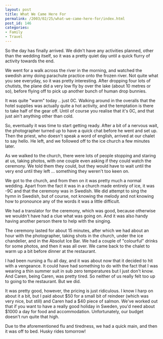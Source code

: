 ```yaml
---
layout: post
title: What We Came Here For
permalink: /2003/02/25/what-we-came-here-for/index.html
post_id: 146
categories: 
- Family
- Travel
---
```


 So the day has finally arrived. We didn't have any activities planned, other than the wedding itself, so it was a pretty quiet day until a quick flurry of activity towards the end.

We went for a walk across the river in the morning, and watched the swedish army doing parachute practice onto the frozen river. Not quite what you see everyday, so it was pretty interesting. After dropping four lots of chutists, the plane did a very low fly by over the lake (about 10 metres or so), before flying off to pick up another bunch of human drop bunnies.

It was quite "warm" today .. just 0C. Walking around in the overalls that the hotel supplies was actually quite a hot activity, and the temptation is there to take half of the gear off. Until of course you realise that it's 0C, and that just ain't anything other than cold.

So, eventually it was time to start getting ready. After a bit of a nervous wait, the photographer turned up to have a quick chat before he went and set up. Then the priest, who doesn't speak a word of english, arrived at our chalet to say hello. He left, and we followed off to the ice church a few minutes later.

As we walked to the church, there were lots of people stopping and staring at us, taking photos, with one couple even asking if they could watch the ceremony. We told them they could, but they would have to wait until the very end until they left ... something they weren't too keen on.

We got to the church, and from then on it was pretty much a normal wedding. Apart from the fact it was in a church made entirely of ice, it was -9C and that the ceremony was in Swedish. We did attempt to sing the hymn in Swedish, but of course, not knowing the melody and not knowing how to pronounce any of the words it was a little difficult.

We had a translator for the ceremony, which was good, because otherwise we wouldn't have had a clue what was going on. And it was also handy having another person there to help with the singing.

The ceremony lasted for about 15 minutes, after which we had about an hour with the photographer, taking shots in the church, under the ice chandelier, and in the Absolut Ice Bar. We had a couple of "colourful" drinks for some photos, and then it was all over. We came back to the chalet to warm up a bit before dinner at the restaurant.

I had been nursing a flu all day, and it was about now that it decided to hit with a vengeance. It could have had something to do with the fact that I was wearing a thin summer suit in sub zero temperatures but I just don't know. And Caren, being Caren, was pretty tired. So neither of us really felt too up to going to the restaurant. But we did.

It was pretty good, however, the pricing is just ridiculous. I know I harp on about it a bit, but I paid about $50 for a small bit of reindeer (which was very nice, but still) and Caren had a $40 piece of salmon. We've worked out that if you want to have a really good holiday in Sweden, you'd need about $1000 a day for food and accommodation. Unfortunately, our budget doesn't run quite that high.

Due to the aforementioned flu and tiredness, we had a quick main, and then it was off to bed. Husky rides tomorrow!

